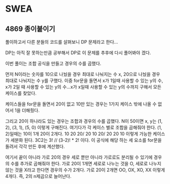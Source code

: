 # SWEA

## 4869 종이붙이기

풀이하고서 다른 분들의 코드를 살펴보니 DP 문제라고 한다...

DP는 아직 잘 못하는만큼 공부해서 DP로 이 문제를 추후에 다시 풀어봐야 겠다.



이번 풀이는 조합 공식을 만들고 경우의 수를 곱했다.

먼저 N이라는 숫자를 10으로 나눴을 경우 최대로 나눠지는 수 x, 20으로 나눴을 경우 최대로 나눠지는 수 y를 구했다.  이중 for문을 돌면서 x가 1일때 사용할 수 있는 y의 수, x가 2일 때 사용할 수 있는 y의 수...x가 x일때 사용할 수 있는 y의 수까지 구해서 모든 케이스를 찾았다.

케이스들을 for문을 돌면서 20이 없고 10만 있는 경우는 1가지 케이스 밖에 나올 수 없어서 1을 더해줬다.

그리고 20이 하나라도 있는 경우는 조합과 경우의 수를 곱했다. N이 50이면 x, y는 (1, 2), (3, 1), (5, 0) 이렇게 구해진다. 여기다가 각 케이스 별로 조합을 곱해줘야 한다. (1, 2)일때는 10이 1개 20이 2개다. 10 20 20/ 20 10 20/ 20 20 10 이렇게 가능한 케이스가 세분화 된다. 3C2는 3! // (3-2)! *  2! 이다. 이 공식에 해당 하는 세 요소를 for문을 돌려서 각각 만든 후에 계산했다.

여기서 끝이 아니라 가로 20의 경우 세로 뿐만 아니라 가로로도 분리될 수 있기에 경우의 수를 추가로 곱해줘야 한다. 가로 20이 1개면 세로로 나누는 것을 O, 세로로 나누지 않는 것을 X라고 한다면 경우의 수가 2개다. 가로 20이 2개면 OO, OX, XO, XX 이렇게 4개다. 즉, 2의 n제곱으로 늘어난다. 